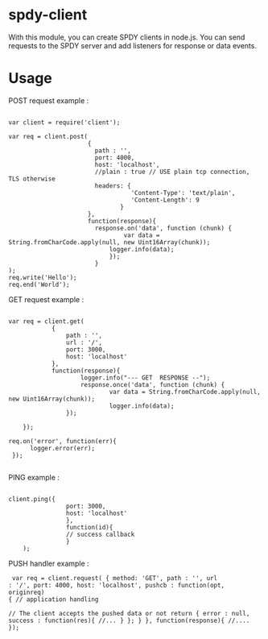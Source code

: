 spdy-client
===========

With this module, you can create SPDY clients in node.js. You can send requests to the SPDY server and add listeners for response or data events.

Usage
===========

POST request example :
<pre><code>
var client = require('client');

var req = client.post(
                      {
      	                path : '',
                       	port: 4000,
                        host: 'localhost',
                        //plain : true // USE plain tcp connection, TLS otherwise
                        headers: {
			                      'Content-Type': 'text/plain',
			                      'Content-Length': 9
                               }
                      },
                      function(response){
                        response.on('data', function (chunk) {
                            	var data = String.fromCharCode.apply(null, new Uint16Array(chunk));
                        	logger.info(data);
                      		});					 
                    	}
);  
req.write('Hello');
req.end('World');
</code></pre>


GET request example :
<pre><code>
var req = client.get(
            {
                path : '',
                url : '/',
                port: 3000,
                host: 'localhost'
            },
        	function(response){
                	logger.info("--- GET  RESPONSE --");
                	response.once('data', function (chunk) {
                    		var data = String.fromCharCode.apply(null, new Uint16Array(chunk));
                    		logger.info(data);          
                });    
                                
    }); 
    
req.on('error', function(err){
      logger.error(err);
 });    
    
</code></pre>

PING example :

<pre><code>
client.ping({
                port: 3000,
                host: 'localhost'
                },
                function(id){
           		// success callback
                }
    );
</code></pre>

PUSH handler example :

<code><pre>
var req = client.request(
            {
                method: 'GET',
                path : '',
                url : '/',
                port: 4000,
                host: 'localhost',
                pushcb : function(opt, originreq)
                        {
                           // application handling    
                           // The client accepts the pushed data or not
                            return {
                                error : null,
                                success : function(res){
                                   //...
                                }
                            };
                        }
            },
            function(response){
                    //....
                });   
                
</code></pre>
